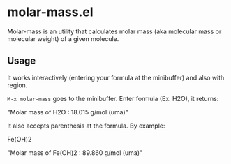 # molar-mass.el

Molar-mass is an utility that calculates molar mass (aka molecular
mass or molecular weight) of a given molecule.

## Usage

It works interactively (entering your formula at the minibuffer) and
also with region.

`M-x molar-mass` goes to the minibuffer. Enter formula (Ex. H2O), it
returns:

"Molar mass of H2O : 18.015 g/mol (uma)"

It also accepts parenthesis at the formula. By example:

Fe(OH)2

"Molar mass of Fe(OH)2 : 89.860 g/mol (uma)"